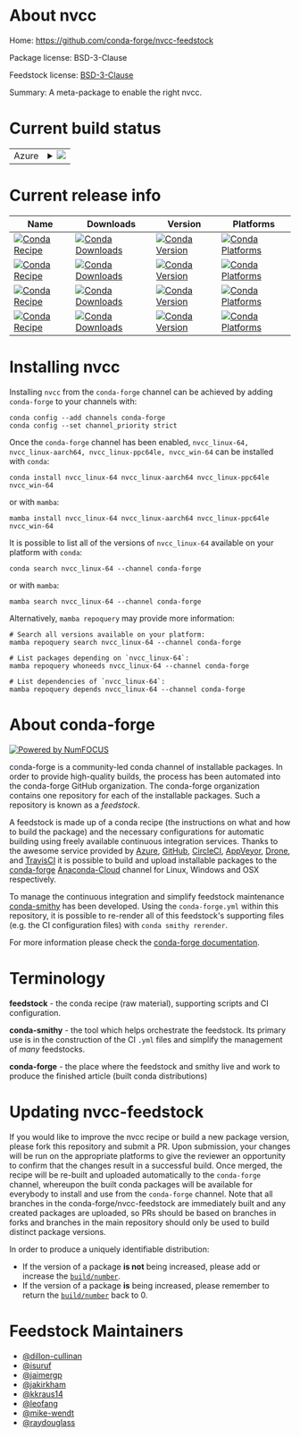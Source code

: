 About nvcc
==========

Home: https://github.com/conda-forge/nvcc-feedstock

Package license: BSD-3-Clause

Feedstock license: [BSD-3-Clause](https://github.com/conda-forge/nvcc-feedstock/blob/main/LICENSE.txt)

Summary: A meta-package to enable the right nvcc.

Current build status
====================


<table>
    
  <tr>
    <td>Azure</td>
    <td>
      <details>
        <summary>
          <a href="https://dev.azure.com/conda-forge/feedstock-builds/_build/latest?definitionId=7480&branchName=main">
            <img src="https://dev.azure.com/conda-forge/feedstock-builds/_apis/build/status/nvcc-feedstock?branchName=main">
          </a>
        </summary>
        <table>
          <thead><tr><th>Variant</th><th>Status</th></tr></thead>
          <tbody><tr>
              <td>linux_64_cdt_namecos6cuda_compiler_version10.0</td>
              <td>
                <a href="https://dev.azure.com/conda-forge/feedstock-builds/_build/latest?definitionId=7480&branchName=main">
                  <img src="https://dev.azure.com/conda-forge/feedstock-builds/_apis/build/status/nvcc-feedstock?branchName=main&jobName=linux&configuration=linux_64_cdt_namecos6cuda_compiler_version10.0" alt="variant">
                </a>
              </td>
            </tr><tr>
              <td>linux_64_cdt_namecos6cuda_compiler_version10.1</td>
              <td>
                <a href="https://dev.azure.com/conda-forge/feedstock-builds/_build/latest?definitionId=7480&branchName=main">
                  <img src="https://dev.azure.com/conda-forge/feedstock-builds/_apis/build/status/nvcc-feedstock?branchName=main&jobName=linux&configuration=linux_64_cdt_namecos6cuda_compiler_version10.1" alt="variant">
                </a>
              </td>
            </tr><tr>
              <td>linux_64_cdt_namecos6cuda_compiler_version10.2</td>
              <td>
                <a href="https://dev.azure.com/conda-forge/feedstock-builds/_build/latest?definitionId=7480&branchName=main">
                  <img src="https://dev.azure.com/conda-forge/feedstock-builds/_apis/build/status/nvcc-feedstock?branchName=main&jobName=linux&configuration=linux_64_cdt_namecos6cuda_compiler_version10.2" alt="variant">
                </a>
              </td>
            </tr><tr>
              <td>linux_64_cdt_namecos6cuda_compiler_version9.2</td>
              <td>
                <a href="https://dev.azure.com/conda-forge/feedstock-builds/_build/latest?definitionId=7480&branchName=main">
                  <img src="https://dev.azure.com/conda-forge/feedstock-builds/_apis/build/status/nvcc-feedstock?branchName=main&jobName=linux&configuration=linux_64_cdt_namecos6cuda_compiler_version9.2" alt="variant">
                </a>
              </td>
            </tr><tr>
              <td>linux_64_cdt_namecos7cuda_compiler_version11.0</td>
              <td>
                <a href="https://dev.azure.com/conda-forge/feedstock-builds/_build/latest?definitionId=7480&branchName=main">
                  <img src="https://dev.azure.com/conda-forge/feedstock-builds/_apis/build/status/nvcc-feedstock?branchName=main&jobName=linux&configuration=linux_64_cdt_namecos7cuda_compiler_version11.0" alt="variant">
                </a>
              </td>
            </tr><tr>
              <td>linux_64_cdt_namecos7cuda_compiler_version11.1</td>
              <td>
                <a href="https://dev.azure.com/conda-forge/feedstock-builds/_build/latest?definitionId=7480&branchName=main">
                  <img src="https://dev.azure.com/conda-forge/feedstock-builds/_apis/build/status/nvcc-feedstock?branchName=main&jobName=linux&configuration=linux_64_cdt_namecos7cuda_compiler_version11.1" alt="variant">
                </a>
              </td>
            </tr><tr>
              <td>linux_64_cdt_namecos7cuda_compiler_version11.2</td>
              <td>
                <a href="https://dev.azure.com/conda-forge/feedstock-builds/_build/latest?definitionId=7480&branchName=main">
                  <img src="https://dev.azure.com/conda-forge/feedstock-builds/_apis/build/status/nvcc-feedstock?branchName=main&jobName=linux&configuration=linux_64_cdt_namecos7cuda_compiler_version11.2" alt="variant">
                </a>
              </td>
            </tr><tr>
              <td>linux_64_cdt_namecos7cuda_compiler_version11.3</td>
              <td>
                <a href="https://dev.azure.com/conda-forge/feedstock-builds/_build/latest?definitionId=7480&branchName=main">
                  <img src="https://dev.azure.com/conda-forge/feedstock-builds/_apis/build/status/nvcc-feedstock?branchName=main&jobName=linux&configuration=linux_64_cdt_namecos7cuda_compiler_version11.3" alt="variant">
                </a>
              </td>
            </tr><tr>
              <td>linux_64_cdt_namecos7cuda_compiler_version11.4</td>
              <td>
                <a href="https://dev.azure.com/conda-forge/feedstock-builds/_build/latest?definitionId=7480&branchName=main">
                  <img src="https://dev.azure.com/conda-forge/feedstock-builds/_apis/build/status/nvcc-feedstock?branchName=main&jobName=linux&configuration=linux_64_cdt_namecos7cuda_compiler_version11.4" alt="variant">
                </a>
              </td>
            </tr><tr>
              <td>linux_64_cdt_namecos7cuda_compiler_version11.5</td>
              <td>
                <a href="https://dev.azure.com/conda-forge/feedstock-builds/_build/latest?definitionId=7480&branchName=main">
                  <img src="https://dev.azure.com/conda-forge/feedstock-builds/_apis/build/status/nvcc-feedstock?branchName=main&jobName=linux&configuration=linux_64_cdt_namecos7cuda_compiler_version11.5" alt="variant">
                </a>
              </td>
            </tr><tr>
              <td>linux_64_cdt_namecos7cuda_compiler_version11.6</td>
              <td>
                <a href="https://dev.azure.com/conda-forge/feedstock-builds/_build/latest?definitionId=7480&branchName=main">
                  <img src="https://dev.azure.com/conda-forge/feedstock-builds/_apis/build/status/nvcc-feedstock?branchName=main&jobName=linux&configuration=linux_64_cdt_namecos7cuda_compiler_version11.6" alt="variant">
                </a>
              </td>
            </tr><tr>
              <td>linux_64_cdt_namecos7cuda_compiler_version11.7</td>
              <td>
                <a href="https://dev.azure.com/conda-forge/feedstock-builds/_build/latest?definitionId=7480&branchName=main">
                  <img src="https://dev.azure.com/conda-forge/feedstock-builds/_apis/build/status/nvcc-feedstock?branchName=main&jobName=linux&configuration=linux_64_cdt_namecos7cuda_compiler_version11.7" alt="variant">
                </a>
              </td>
            </tr><tr>
              <td>linux_aarch64_cuda_compiler_version11.0</td>
              <td>
                <a href="https://dev.azure.com/conda-forge/feedstock-builds/_build/latest?definitionId=7480&branchName=main">
                  <img src="https://dev.azure.com/conda-forge/feedstock-builds/_apis/build/status/nvcc-feedstock?branchName=main&jobName=linux&configuration=linux_aarch64_cuda_compiler_version11.0" alt="variant">
                </a>
              </td>
            </tr><tr>
              <td>linux_aarch64_cuda_compiler_version11.1</td>
              <td>
                <a href="https://dev.azure.com/conda-forge/feedstock-builds/_build/latest?definitionId=7480&branchName=main">
                  <img src="https://dev.azure.com/conda-forge/feedstock-builds/_apis/build/status/nvcc-feedstock?branchName=main&jobName=linux&configuration=linux_aarch64_cuda_compiler_version11.1" alt="variant">
                </a>
              </td>
            </tr><tr>
              <td>linux_aarch64_cuda_compiler_version11.2</td>
              <td>
                <a href="https://dev.azure.com/conda-forge/feedstock-builds/_build/latest?definitionId=7480&branchName=main">
                  <img src="https://dev.azure.com/conda-forge/feedstock-builds/_apis/build/status/nvcc-feedstock?branchName=main&jobName=linux&configuration=linux_aarch64_cuda_compiler_version11.2" alt="variant">
                </a>
              </td>
            </tr><tr>
              <td>linux_aarch64_cuda_compiler_version11.3</td>
              <td>
                <a href="https://dev.azure.com/conda-forge/feedstock-builds/_build/latest?definitionId=7480&branchName=main">
                  <img src="https://dev.azure.com/conda-forge/feedstock-builds/_apis/build/status/nvcc-feedstock?branchName=main&jobName=linux&configuration=linux_aarch64_cuda_compiler_version11.3" alt="variant">
                </a>
              </td>
            </tr><tr>
              <td>linux_aarch64_cuda_compiler_version11.4</td>
              <td>
                <a href="https://dev.azure.com/conda-forge/feedstock-builds/_build/latest?definitionId=7480&branchName=main">
                  <img src="https://dev.azure.com/conda-forge/feedstock-builds/_apis/build/status/nvcc-feedstock?branchName=main&jobName=linux&configuration=linux_aarch64_cuda_compiler_version11.4" alt="variant">
                </a>
              </td>
            </tr><tr>
              <td>linux_aarch64_cuda_compiler_version11.5</td>
              <td>
                <a href="https://dev.azure.com/conda-forge/feedstock-builds/_build/latest?definitionId=7480&branchName=main">
                  <img src="https://dev.azure.com/conda-forge/feedstock-builds/_apis/build/status/nvcc-feedstock?branchName=main&jobName=linux&configuration=linux_aarch64_cuda_compiler_version11.5" alt="variant">
                </a>
              </td>
            </tr><tr>
              <td>linux_aarch64_cuda_compiler_version11.6</td>
              <td>
                <a href="https://dev.azure.com/conda-forge/feedstock-builds/_build/latest?definitionId=7480&branchName=main">
                  <img src="https://dev.azure.com/conda-forge/feedstock-builds/_apis/build/status/nvcc-feedstock?branchName=main&jobName=linux&configuration=linux_aarch64_cuda_compiler_version11.6" alt="variant">
                </a>
              </td>
            </tr><tr>
              <td>linux_aarch64_cuda_compiler_version11.7</td>
              <td>
                <a href="https://dev.azure.com/conda-forge/feedstock-builds/_build/latest?definitionId=7480&branchName=main">
                  <img src="https://dev.azure.com/conda-forge/feedstock-builds/_apis/build/status/nvcc-feedstock?branchName=main&jobName=linux&configuration=linux_aarch64_cuda_compiler_version11.7" alt="variant">
                </a>
              </td>
            </tr><tr>
              <td>linux_ppc64le_cuda_compiler_version10.2</td>
              <td>
                <a href="https://dev.azure.com/conda-forge/feedstock-builds/_build/latest?definitionId=7480&branchName=main">
                  <img src="https://dev.azure.com/conda-forge/feedstock-builds/_apis/build/status/nvcc-feedstock?branchName=main&jobName=linux&configuration=linux_ppc64le_cuda_compiler_version10.2" alt="variant">
                </a>
              </td>
            </tr><tr>
              <td>linux_ppc64le_cuda_compiler_version11.0</td>
              <td>
                <a href="https://dev.azure.com/conda-forge/feedstock-builds/_build/latest?definitionId=7480&branchName=main">
                  <img src="https://dev.azure.com/conda-forge/feedstock-builds/_apis/build/status/nvcc-feedstock?branchName=main&jobName=linux&configuration=linux_ppc64le_cuda_compiler_version11.0" alt="variant">
                </a>
              </td>
            </tr><tr>
              <td>linux_ppc64le_cuda_compiler_version11.1</td>
              <td>
                <a href="https://dev.azure.com/conda-forge/feedstock-builds/_build/latest?definitionId=7480&branchName=main">
                  <img src="https://dev.azure.com/conda-forge/feedstock-builds/_apis/build/status/nvcc-feedstock?branchName=main&jobName=linux&configuration=linux_ppc64le_cuda_compiler_version11.1" alt="variant">
                </a>
              </td>
            </tr><tr>
              <td>linux_ppc64le_cuda_compiler_version11.2</td>
              <td>
                <a href="https://dev.azure.com/conda-forge/feedstock-builds/_build/latest?definitionId=7480&branchName=main">
                  <img src="https://dev.azure.com/conda-forge/feedstock-builds/_apis/build/status/nvcc-feedstock?branchName=main&jobName=linux&configuration=linux_ppc64le_cuda_compiler_version11.2" alt="variant">
                </a>
              </td>
            </tr><tr>
              <td>linux_ppc64le_cuda_compiler_version11.3</td>
              <td>
                <a href="https://dev.azure.com/conda-forge/feedstock-builds/_build/latest?definitionId=7480&branchName=main">
                  <img src="https://dev.azure.com/conda-forge/feedstock-builds/_apis/build/status/nvcc-feedstock?branchName=main&jobName=linux&configuration=linux_ppc64le_cuda_compiler_version11.3" alt="variant">
                </a>
              </td>
            </tr><tr>
              <td>linux_ppc64le_cuda_compiler_version11.4</td>
              <td>
                <a href="https://dev.azure.com/conda-forge/feedstock-builds/_build/latest?definitionId=7480&branchName=main">
                  <img src="https://dev.azure.com/conda-forge/feedstock-builds/_apis/build/status/nvcc-feedstock?branchName=main&jobName=linux&configuration=linux_ppc64le_cuda_compiler_version11.4" alt="variant">
                </a>
              </td>
            </tr><tr>
              <td>linux_ppc64le_cuda_compiler_version11.5</td>
              <td>
                <a href="https://dev.azure.com/conda-forge/feedstock-builds/_build/latest?definitionId=7480&branchName=main">
                  <img src="https://dev.azure.com/conda-forge/feedstock-builds/_apis/build/status/nvcc-feedstock?branchName=main&jobName=linux&configuration=linux_ppc64le_cuda_compiler_version11.5" alt="variant">
                </a>
              </td>
            </tr><tr>
              <td>linux_ppc64le_cuda_compiler_version11.6</td>
              <td>
                <a href="https://dev.azure.com/conda-forge/feedstock-builds/_build/latest?definitionId=7480&branchName=main">
                  <img src="https://dev.azure.com/conda-forge/feedstock-builds/_apis/build/status/nvcc-feedstock?branchName=main&jobName=linux&configuration=linux_ppc64le_cuda_compiler_version11.6" alt="variant">
                </a>
              </td>
            </tr><tr>
              <td>linux_ppc64le_cuda_compiler_version11.7</td>
              <td>
                <a href="https://dev.azure.com/conda-forge/feedstock-builds/_build/latest?definitionId=7480&branchName=main">
                  <img src="https://dev.azure.com/conda-forge/feedstock-builds/_apis/build/status/nvcc-feedstock?branchName=main&jobName=linux&configuration=linux_ppc64le_cuda_compiler_version11.7" alt="variant">
                </a>
              </td>
            </tr><tr>
              <td>win_64_cuda_compiler_version10.0</td>
              <td>
                <a href="https://dev.azure.com/conda-forge/feedstock-builds/_build/latest?definitionId=7480&branchName=main">
                  <img src="https://dev.azure.com/conda-forge/feedstock-builds/_apis/build/status/nvcc-feedstock?branchName=main&jobName=win&configuration=win_64_cuda_compiler_version10.0" alt="variant">
                </a>
              </td>
            </tr><tr>
              <td>win_64_cuda_compiler_version10.1</td>
              <td>
                <a href="https://dev.azure.com/conda-forge/feedstock-builds/_build/latest?definitionId=7480&branchName=main">
                  <img src="https://dev.azure.com/conda-forge/feedstock-builds/_apis/build/status/nvcc-feedstock?branchName=main&jobName=win&configuration=win_64_cuda_compiler_version10.1" alt="variant">
                </a>
              </td>
            </tr><tr>
              <td>win_64_cuda_compiler_version10.2</td>
              <td>
                <a href="https://dev.azure.com/conda-forge/feedstock-builds/_build/latest?definitionId=7480&branchName=main">
                  <img src="https://dev.azure.com/conda-forge/feedstock-builds/_apis/build/status/nvcc-feedstock?branchName=main&jobName=win&configuration=win_64_cuda_compiler_version10.2" alt="variant">
                </a>
              </td>
            </tr><tr>
              <td>win_64_cuda_compiler_version11.0</td>
              <td>
                <a href="https://dev.azure.com/conda-forge/feedstock-builds/_build/latest?definitionId=7480&branchName=main">
                  <img src="https://dev.azure.com/conda-forge/feedstock-builds/_apis/build/status/nvcc-feedstock?branchName=main&jobName=win&configuration=win_64_cuda_compiler_version11.0" alt="variant">
                </a>
              </td>
            </tr><tr>
              <td>win_64_cuda_compiler_version11.1</td>
              <td>
                <a href="https://dev.azure.com/conda-forge/feedstock-builds/_build/latest?definitionId=7480&branchName=main">
                  <img src="https://dev.azure.com/conda-forge/feedstock-builds/_apis/build/status/nvcc-feedstock?branchName=main&jobName=win&configuration=win_64_cuda_compiler_version11.1" alt="variant">
                </a>
              </td>
            </tr><tr>
              <td>win_64_cuda_compiler_version11.2</td>
              <td>
                <a href="https://dev.azure.com/conda-forge/feedstock-builds/_build/latest?definitionId=7480&branchName=main">
                  <img src="https://dev.azure.com/conda-forge/feedstock-builds/_apis/build/status/nvcc-feedstock?branchName=main&jobName=win&configuration=win_64_cuda_compiler_version11.2" alt="variant">
                </a>
              </td>
            </tr><tr>
              <td>win_64_cuda_compiler_version11.3</td>
              <td>
                <a href="https://dev.azure.com/conda-forge/feedstock-builds/_build/latest?definitionId=7480&branchName=main">
                  <img src="https://dev.azure.com/conda-forge/feedstock-builds/_apis/build/status/nvcc-feedstock?branchName=main&jobName=win&configuration=win_64_cuda_compiler_version11.3" alt="variant">
                </a>
              </td>
            </tr><tr>
              <td>win_64_cuda_compiler_version11.4</td>
              <td>
                <a href="https://dev.azure.com/conda-forge/feedstock-builds/_build/latest?definitionId=7480&branchName=main">
                  <img src="https://dev.azure.com/conda-forge/feedstock-builds/_apis/build/status/nvcc-feedstock?branchName=main&jobName=win&configuration=win_64_cuda_compiler_version11.4" alt="variant">
                </a>
              </td>
            </tr><tr>
              <td>win_64_cuda_compiler_version11.5</td>
              <td>
                <a href="https://dev.azure.com/conda-forge/feedstock-builds/_build/latest?definitionId=7480&branchName=main">
                  <img src="https://dev.azure.com/conda-forge/feedstock-builds/_apis/build/status/nvcc-feedstock?branchName=main&jobName=win&configuration=win_64_cuda_compiler_version11.5" alt="variant">
                </a>
              </td>
            </tr><tr>
              <td>win_64_cuda_compiler_version11.6</td>
              <td>
                <a href="https://dev.azure.com/conda-forge/feedstock-builds/_build/latest?definitionId=7480&branchName=main">
                  <img src="https://dev.azure.com/conda-forge/feedstock-builds/_apis/build/status/nvcc-feedstock?branchName=main&jobName=win&configuration=win_64_cuda_compiler_version11.6" alt="variant">
                </a>
              </td>
            </tr><tr>
              <td>win_64_cuda_compiler_version11.7</td>
              <td>
                <a href="https://dev.azure.com/conda-forge/feedstock-builds/_build/latest?definitionId=7480&branchName=main">
                  <img src="https://dev.azure.com/conda-forge/feedstock-builds/_apis/build/status/nvcc-feedstock?branchName=main&jobName=win&configuration=win_64_cuda_compiler_version11.7" alt="variant">
                </a>
              </td>
            </tr>
          </tbody>
        </table>
      </details>
    </td>
  </tr>
</table>

Current release info
====================

| Name | Downloads | Version | Platforms |
| --- | --- | --- | --- |
| [![Conda Recipe](https://img.shields.io/badge/recipe-nvcc_linux--64-green.svg)](https://anaconda.org/conda-forge/nvcc_linux-64) | [![Conda Downloads](https://img.shields.io/conda/dn/conda-forge/nvcc_linux-64.svg)](https://anaconda.org/conda-forge/nvcc_linux-64) | [![Conda Version](https://img.shields.io/conda/vn/conda-forge/nvcc_linux-64.svg)](https://anaconda.org/conda-forge/nvcc_linux-64) | [![Conda Platforms](https://img.shields.io/conda/pn/conda-forge/nvcc_linux-64.svg)](https://anaconda.org/conda-forge/nvcc_linux-64) |
| [![Conda Recipe](https://img.shields.io/badge/recipe-nvcc_linux--aarch64-green.svg)](https://anaconda.org/conda-forge/nvcc_linux-aarch64) | [![Conda Downloads](https://img.shields.io/conda/dn/conda-forge/nvcc_linux-aarch64.svg)](https://anaconda.org/conda-forge/nvcc_linux-aarch64) | [![Conda Version](https://img.shields.io/conda/vn/conda-forge/nvcc_linux-aarch64.svg)](https://anaconda.org/conda-forge/nvcc_linux-aarch64) | [![Conda Platforms](https://img.shields.io/conda/pn/conda-forge/nvcc_linux-aarch64.svg)](https://anaconda.org/conda-forge/nvcc_linux-aarch64) |
| [![Conda Recipe](https://img.shields.io/badge/recipe-nvcc_linux--ppc64le-green.svg)](https://anaconda.org/conda-forge/nvcc_linux-ppc64le) | [![Conda Downloads](https://img.shields.io/conda/dn/conda-forge/nvcc_linux-ppc64le.svg)](https://anaconda.org/conda-forge/nvcc_linux-ppc64le) | [![Conda Version](https://img.shields.io/conda/vn/conda-forge/nvcc_linux-ppc64le.svg)](https://anaconda.org/conda-forge/nvcc_linux-ppc64le) | [![Conda Platforms](https://img.shields.io/conda/pn/conda-forge/nvcc_linux-ppc64le.svg)](https://anaconda.org/conda-forge/nvcc_linux-ppc64le) |
| [![Conda Recipe](https://img.shields.io/badge/recipe-nvcc_win--64-green.svg)](https://anaconda.org/conda-forge/nvcc_win-64) | [![Conda Downloads](https://img.shields.io/conda/dn/conda-forge/nvcc_win-64.svg)](https://anaconda.org/conda-forge/nvcc_win-64) | [![Conda Version](https://img.shields.io/conda/vn/conda-forge/nvcc_win-64.svg)](https://anaconda.org/conda-forge/nvcc_win-64) | [![Conda Platforms](https://img.shields.io/conda/pn/conda-forge/nvcc_win-64.svg)](https://anaconda.org/conda-forge/nvcc_win-64) |

Installing nvcc
===============

Installing `nvcc` from the `conda-forge` channel can be achieved by adding `conda-forge` to your channels with:

```
conda config --add channels conda-forge
conda config --set channel_priority strict
```

Once the `conda-forge` channel has been enabled, `nvcc_linux-64, nvcc_linux-aarch64, nvcc_linux-ppc64le, nvcc_win-64` can be installed with `conda`:

```
conda install nvcc_linux-64 nvcc_linux-aarch64 nvcc_linux-ppc64le nvcc_win-64
```

or with `mamba`:

```
mamba install nvcc_linux-64 nvcc_linux-aarch64 nvcc_linux-ppc64le nvcc_win-64
```

It is possible to list all of the versions of `nvcc_linux-64` available on your platform with `conda`:

```
conda search nvcc_linux-64 --channel conda-forge
```

or with `mamba`:

```
mamba search nvcc_linux-64 --channel conda-forge
```

Alternatively, `mamba repoquery` may provide more information:

```
# Search all versions available on your platform:
mamba repoquery search nvcc_linux-64 --channel conda-forge

# List packages depending on `nvcc_linux-64`:
mamba repoquery whoneeds nvcc_linux-64 --channel conda-forge

# List dependencies of `nvcc_linux-64`:
mamba repoquery depends nvcc_linux-64 --channel conda-forge
```


About conda-forge
=================

[![Powered by
NumFOCUS](https://img.shields.io/badge/powered%20by-NumFOCUS-orange.svg?style=flat&colorA=E1523D&colorB=007D8A)](https://numfocus.org)

conda-forge is a community-led conda channel of installable packages.
In order to provide high-quality builds, the process has been automated into the
conda-forge GitHub organization. The conda-forge organization contains one repository
for each of the installable packages. Such a repository is known as a *feedstock*.

A feedstock is made up of a conda recipe (the instructions on what and how to build
the package) and the necessary configurations for automatic building using freely
available continuous integration services. Thanks to the awesome service provided by
[Azure](https://azure.microsoft.com/en-us/services/devops/), [GitHub](https://github.com/),
[CircleCI](https://circleci.com/), [AppVeyor](https://www.appveyor.com/),
[Drone](https://cloud.drone.io/welcome), and [TravisCI](https://travis-ci.com/)
it is possible to build and upload installable packages to the
[conda-forge](https://anaconda.org/conda-forge) [Anaconda-Cloud](https://anaconda.org/)
channel for Linux, Windows and OSX respectively.

To manage the continuous integration and simplify feedstock maintenance
[conda-smithy](https://github.com/conda-forge/conda-smithy) has been developed.
Using the ``conda-forge.yml`` within this repository, it is possible to re-render all of
this feedstock's supporting files (e.g. the CI configuration files) with ``conda smithy rerender``.

For more information please check the [conda-forge documentation](https://conda-forge.org/docs/).

Terminology
===========

**feedstock** - the conda recipe (raw material), supporting scripts and CI configuration.

**conda-smithy** - the tool which helps orchestrate the feedstock.
                   Its primary use is in the construction of the CI ``.yml`` files
                   and simplify the management of *many* feedstocks.

**conda-forge** - the place where the feedstock and smithy live and work to
                  produce the finished article (built conda distributions)


Updating nvcc-feedstock
=======================

If you would like to improve the nvcc recipe or build a new
package version, please fork this repository and submit a PR. Upon submission,
your changes will be run on the appropriate platforms to give the reviewer an
opportunity to confirm that the changes result in a successful build. Once
merged, the recipe will be re-built and uploaded automatically to the
`conda-forge` channel, whereupon the built conda packages will be available for
everybody to install and use from the `conda-forge` channel.
Note that all branches in the conda-forge/nvcc-feedstock are
immediately built and any created packages are uploaded, so PRs should be based
on branches in forks and branches in the main repository should only be used to
build distinct package versions.

In order to produce a uniquely identifiable distribution:
 * If the version of a package **is not** being increased, please add or increase
   the [``build/number``](https://docs.conda.io/projects/conda-build/en/latest/resources/define-metadata.html#build-number-and-string).
 * If the version of a package **is** being increased, please remember to return
   the [``build/number``](https://docs.conda.io/projects/conda-build/en/latest/resources/define-metadata.html#build-number-and-string)
   back to 0.

Feedstock Maintainers
=====================

* [@dillon-cullinan](https://github.com/dillon-cullinan/)
* [@isuruf](https://github.com/isuruf/)
* [@jaimergp](https://github.com/jaimergp/)
* [@jakirkham](https://github.com/jakirkham/)
* [@kkraus14](https://github.com/kkraus14/)
* [@leofang](https://github.com/leofang/)
* [@mike-wendt](https://github.com/mike-wendt/)
* [@raydouglass](https://github.com/raydouglass/)

